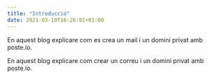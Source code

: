 ```yaml
---
title: "Introducció"
date: 2021-03-10T16:26:01+01:00
---
```

En aquest blog explicare com es crea un mail i un domini privat amb poste.io.



En aquest blog explicare com crear un correu i un domini privat amb poste.io.

